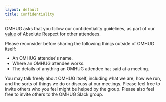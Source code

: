 ```yaml
---
layout: default
title: Confidentiality
---
```

OMHUG asks that you follow our confidentiality guidelines, as part of our [value](http://omhug.github.io/values.html) of Absolute Respect for other attendees. 

Please reconsider before sharing the following things outside of OMHUG itself:
* An OMHUG attendee's name.
* Where an OMHUG attendee works.
* The details of anything an OMHUG attendee has said at a meeting.  

You may talk freely about OMHUG itself, including what we are, how we run, and the sorts of things we do or discuss at our meetings. Please feel free to invite others who you feel might be helped by the group. Please also feel free to invite others to the OMHUG Slack group.
